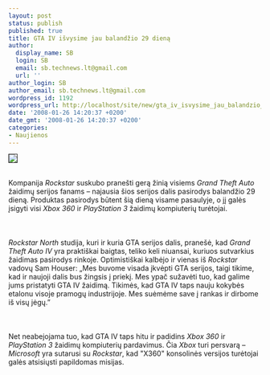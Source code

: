 ```yaml
---
layout: post
status: publish
published: true
title: GTA IV išvysime jau balandžio 29 dieną
author:
  display_name: SB
  login: SB
  email: sb.technews.lt@gmail.com
  url: ''
author_login: SB
author_email: sb.technews.lt@gmail.com
wordpress_id: 1192
wordpress_url: http://localhost/site/new/gta_iv_isvysime_jau_balandzio_29_diena/
date: '2008-01-26 14:20:37 +0200'
date_gmt: '2008-01-26 14:20:37 +0200'
categories:
- Naujienos
---
```

<div class="imgright"><img src="http://tbn0.google.com/images?q=tbn:L7-p91ogOUnkIM:http://www.todojuegos.com/modules/coppermine/albums/userpics/10002/gta_iv_logo.jpg" border="1"></div>
<p><br>Kompanija <i>Rockstar</i> suskubo pranešti gerą žinią visiems <i>Grand Theft Auto</i> žaidimų serijos fanams – najausia šios serijos dalis pasirodys balandžio 29 dieną. Produktas pasirodys būtent šią dieną visame pasaulyje, o jį galės įsigyti visi <i>Xbox 360</i> ir <i>PlayStation 3</i> žaidimų kompiuterių turėtojai.<br />
<br><br />
<br><i>Rockstar North</i> studija, kuri ir kuria GTA serijos dalis, pranešė, kad <i>Grand Theft Auto IV</i> yra praktiškai baigtas, teliko keli niuansai, kuriuos sutvarkius žaidimas pasirodys rinkoje. Optimistiškai kalbėjo ir vienas iš <i>Rockstar</i> vadovų Sam Houser: „Mes buvome visada įkvėpti GTA serijos, taigi tikime, kad ir naujoji dalis bus žingsis į priekį. Mes ypač sužavėti tuo, kad galime jums pristatyti GTA IV žaidimą. Tikimės, kad GTA IV taps nauju kokybės etalonu visoje pramogų industrijoje. Mes suėmėme save į rankas ir dirbome iš visų jėgų.”<br />
<br><br />
<br>Net neabejojama tuo, kad GTA IV taps hitu ir padidins <i>Xbox 360</i> ir <i>PlayStation 3</i> žaidimų kompiuterių pardavimus. Čia <i>Xbox</i> turi persvarą – <i>Microsoft</i> yra sutarusi su <i>Rockstar</i>, kad &quot;X360&quot; konsolinės versijos turėtojai galės atsisiųsti papildomas misijas.<br />
<br><br />
<br></p>
